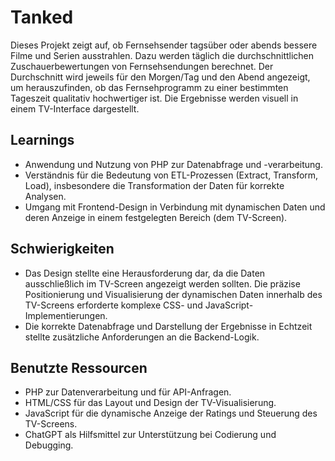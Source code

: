 # Tanked

Dieses Projekt zeigt auf, ob Fernsehsender tagsüber oder abends bessere Filme und Serien ausstrahlen. Dazu werden täglich die durchschnittlichen Zuschauerbewertungen von Fernsehsendungen berechnet. Der Durchschnitt wird jeweils für den Morgen/Tag und den Abend angezeigt, um herauszufinden, ob das Fernsehprogramm zu einer bestimmten Tageszeit qualitativ hochwertiger ist. Die Ergebnisse werden visuell in einem TV-Interface dargestellt.

## Learnings

- Anwendung und Nutzung von PHP zur Datenabfrage und -verarbeitung.
- Verständnis für die Bedeutung von ETL-Prozessen (Extract, Transform, Load), insbesondere die Transformation der Daten für korrekte Analysen.
- Umgang mit Frontend-Design in Verbindung mit dynamischen Daten und deren Anzeige in einem festgelegten Bereich (dem TV-Screen).

## Schwierigkeiten

- Das Design stellte eine Herausforderung dar, da die Daten ausschließlich im TV-Screen angezeigt werden sollten. Die präzise Positionierung und Visualisierung der dynamischen Daten innerhalb des TV-Screens erforderte komplexe CSS- und JavaScript-Implementierungen.
- Die korrekte Datenabfrage und Darstellung der Ergebnisse in Echtzeit stellte zusätzliche Anforderungen an die Backend-Logik.

## Benutzte Ressourcen

- PHP zur Datenverarbeitung und für API-Anfragen.
- HTML/CSS für das Layout und Design der TV-Visualisierung.
- JavaScript für die dynamische Anzeige der Ratings und Steuerung des TV-Screens.
- ChatGPT als Hilfsmittel zur Unterstützung bei Codierung und Debugging.
